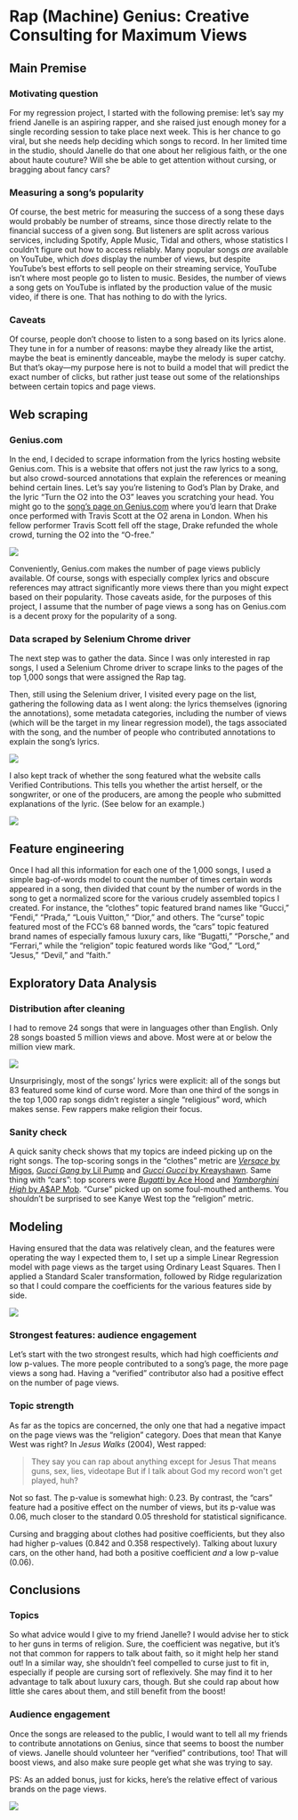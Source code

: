 # Rap (Machine) Genius: Creative Consulting for Maximum Views

## Main Premise

### Motivating question
For my regression project, I started with the following premise: let’s say my friend Janelle is an aspiring rapper, and she raised just enough money for a single recording session to take place next week. This is her chance to go viral, but she needs help deciding which songs to record. In her limited time in the studio, should Janelle do that one about her religious faith, or the one about haute couture? Will she be able to get attention without cursing, or bragging about fancy cars?

### Measuring a song’s popularity
Of course, the best metric for measuring the success of a song these days would probably be number of streams, since those directly relate to the financial success of a given song. But listeners are split across various services, including Spotify, Apple Music, Tidal and others, whose statistics I couldn’t figure out how to access reliably. Many popular songs _are_ available on YouTube, which _does_ display the number of views, but despite YouTube’s best efforts to sell people on their streaming service, YouTube isn’t where most people go to listen to music. Besides, the number of views a song gets on YouTube is inflated by the production value of the music video, if there is one. That has nothing to do with the lyrics.

### Caveats
Of course, people don’t choose to listen to a song based on its lyrics alone. They tune in for a number of reasons: maybe they already like the artist, maybe the beat is eminently danceable, maybe the melody is super catchy. But that’s okay—my purpose here is not to build a model that will predict the exact number of clicks, but rather just tease out some of the relationships between certain topics and page views.

## Web scraping
### Genius.com
In the end, I decided to scrape information from the lyrics hosting website Genius.com. This is a website that offers not just the raw lyrics to a song, but also crowd-sourced annotations that explain the references or meaning behind certain lines. Let’s say you’re listening to God’s Plan by Drake, and the lyric “Turn the O2 into the O3” leaves you scratching your head. You might go to the [song’s page on Genius.com](https://genius.com/Drake-gods-plan-lyrics "God's Plan") where you’d learn that Drake once performed with Travis Scott at the O2 arena in London. When his fellow performer Travis Scott fell off the stage, Drake refunded the whole crowd, turning the O2 into the “O-free.”

![](img/O2_drake.png)

Conveniently, Genius.com makes the number of page views publicly available. Of course, songs with especially complex lyrics and obscure references may attract significantly more views there than you might expect based on their popularity. Those caveats aside, for the purposes of this project, I assume that the number of page views a song has on Genius.com is a decent proxy for the popularity of a song.

### Data scraped by Selenium Chrome driver
The next step was to gather the data. Since I was only interested in rap songs, I used a Selenium Chrome driver to scrape links to the pages of the top 1,000 songs that were assigned the Rap tag.

Then, still using the Selenium driver, I visited every page on the list, gathering the following data as I went along: the lyrics themselves (ignoring the annotations), some metadata categories, including the number of views (which will be the target in my linear regression model), the tags associated with the song, and the number of people who contributed annotations to explain the song’s lyrics.

![](img/metadata.png)

I also kept track of whether the song featured what the website calls Verified Contributions. This tells you whether the artist herself, or the songwriter, or one of the producers, are among the people who submitted explanations of the lyric. (See below for an example.)

![](img/verified.png)

## Feature engineering

Once I had all this information for each one of the 1,000 songs, I used a simple bag-of-words model to count the number of times certain words appeared in a song, then divided that count by the number of words in the song to get a normalized score for the various crudely assembled topics I created. For instance, the “clothes” topic featured brand names like “Gucci,” “Fendi,” “Prada,” “Louis Vuitton,” “Dior,” and others. The “curse” topic featured most of the FCC’s 68 banned words, the “cars” topic featured brand names of especially famous luxury cars, like “Bugatti,” “Porsche,” and “Ferrari,” while the “religion” topic featured words like “God,” “Lord,” “Jesus,” “Devil,” and “faith.”

## Exploratory Data Analysis
### Distribution after cleaning
I had to remove 24 songs that were in languages other than English. Only 28 songs boasted 5 million views and above. Most were at or below the million view mark.

![](img/hist.svg)

Unsurprisingly, most of the songs’ lyrics were explicit: all of the songs but 83 featured some kind of curse word. More than one third of the songs in the top 1,000 rap songs didn’t register a single “religious” word, which makes sense. Few rappers make religion their focus.

### Sanity check
A quick sanity check shows that my topics are indeed picking up on the right songs. The top-scoring songs in the “clothes” metric are [_Versace_ by Migos](https://genius.com/Migos-versace-lyrics), [_Gucci Gang_ by Lil Pump](https://genius.com/Lil-pump-gucci-gang-lyrics) and [_Gucci Gucci_ by Kreayshawn](https://genius.com/Kreayshawn-gucci-gucci-lyrics). Same thing with “cars”: top scorers were [_Bugatti_ by Ace Hood](https://genius.com/Ace-hood-bugatti-lyrics) and [_Yamborghini High_ by A$AP Mob](https://genius.com/A-ap-mob-yamborghini-high-lyrics). “Curse” picked up on some foul-mouthed anthems. You shouldn’t be surprised to see Kanye West top the “religion” metric.

## Modeling

Having ensured that the data was relatively clean, and the features were operating the way I expected them to, I set up a simple Linear Regression model with page views as the target using Ordinary Least Squares. Then I applied a Standard Scaler transformation, followed by Ridge regularization so that I could compare the coefficients for the various features side by side.

![](img/features.svg)

### Strongest features: audience engagement
Let’s start with the two strongest results, which had high coefficients _and_ low p-values. The more people contributed to a song’s page, the more page views a song had. Having a “verified” contributor also had a positive effect on the number of page views.

### Topic strength
As far as the topics are concerned, the only one that had a negative impact on the page views was the “religion” category. Does that mean that Kanye West was right? In _Jesus Walks_ (2004), West rapped:

> They say you can rap about anything except for Jesus
> That means guns, sex, lies, videotape
> But if I talk about God my record won't get played, huh?

Not so fast. The p-value is somewhat high: 0.23. By contrast, the “cars” feature had a positive effect on the number of views, but its p-value was 0.06, much closer to the standard 0.05 threshold for statistical significance.

Cursing and bragging about clothes had positive coefficients, but they also had higher p-values (0.842 and 0.358 respectively). Talking about luxury cars, on the other hand, had both a positive coefficient _and_ a low p-value (0.06).

## Conclusions
### Topics
So what advice would I give to my friend Janelle? I would advise her to stick to her guns in terms of religion. Sure, the coefficient was negative, but it’s not that common for rappers to talk about faith, so it might help her stand out! In a similar way, she shouldn’t feel compelled to curse just to fit in, especially if people are cursing sort of reflexively. She may find it to her advantage to talk about luxury cars, though. But she could rap about how little she cares about them, and still benefit from the boost!

### Audience engagement
Once the songs are released to the public, I would want to tell all my friends to contribute annotations on Genius, since that seems to boost the number of views. Janelle should volunteer her “verified” contributions, too! That will boost views, and also make sure people get what she was trying to say.

PS: As an added bonus, just for kicks, here’s the relative effect of various brands on the page views.

![](img/clothes_brands.svg)
